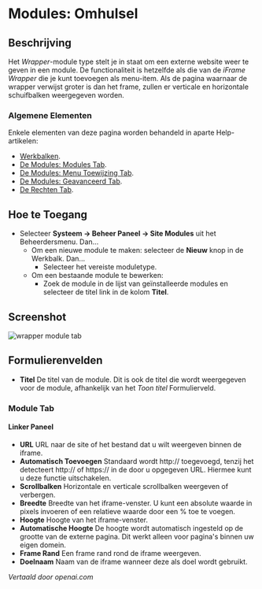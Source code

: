 <!-- Filename: Help4.x:Site_Modules:_Wrapper  / Display title: Modules: Wrapper  -->
# Modules: Omhulsel

## Beschrijving

Het *Wrapper*-module type stelt je in staat om een externe website weer te geven in een module. De functionaliteit is hetzelfde als die van de *iFrame Wrapper* die je kunt toevoegen als menu-item. Als de pagina waarnaar de wrapper verwijst groter is dan het frame, zullen er verticale en horizontale schuifbalken weergegeven worden.

### Algemene Elementen

Enkele elementen van deze pagina worden behandeld in aparte Help-artikelen:

* [Werkbalken](jdocmanual?article=help/common-elements/toolbars).
* [De Modules: Modules Tab](jdocmanual?article=help/modules/modules-module-tab).
* [De Modules: Menu Toewijzing Tab](jdocmanual?article=help/modules/modules-menu-assignment-tab).
* [De Modules: Geavanceerd Tab](jdocmanual?article=help/modules/modules-advanced-tab).
* [De Rechten Tab](jdocmanual?article=help/common-elements/edit-permissions).

## Hoe te Toegang

- Selecteer **Systeem → Beheer Paneel → Site Modules** uit het
  Beheerdersmenu. Dan...
  - Om een nieuwe module te maken: selecteer de **Nieuw** knop in de Werkbalk. Dan...
    - Selecteer het vereiste moduletype.
  - Om een bestaande module te bewerken:
    - Zoek de module in de lijst van geïnstalleerde modules en selecteer de
      titel link in de kolom **Titel**.

## Screenshot

![wrapper module tab](../../../nl/images/modules-site/modules-wrapper-module-tab.png)

## Formulierenvelden

- **Titel** De titel van de module. Dit is ook de titel die wordt weergegeven
  voor de module, afhankelijk van het *Toon titel* Formulierveld.

### Module Tab

#### Linker Paneel

- **URL** URL naar de site of het bestand dat u wilt weergeven binnen de iframe.
- **Automatisch Toevoegen** Standaard wordt http:// toegevoegd, tenzij het detecteert 
  http:// of https:// in de door u opgegeven URL. Hiermee kunt u
  deze functie uitschakelen.
- **Scrollbalken** Horizontale en verticale scrollbalken weergeven of verbergen.
- **Breedte** Breedte van het iframe-venster. U kunt een absolute
  waarde in pixels invoeren of een relatieve waarde door een % toe te voegen.
- **Hoogte** Hoogte van het iframe-venster.
- **Automatische Hoogte** De hoogte wordt automatisch ingesteld op de grootte van de 
  externe pagina. Dit werkt alleen voor pagina's binnen uw eigen domein.
- **Frame Rand** Een frame rand rond de iframe weergeven.
- **Doelnaam** Naam van de iframe wanneer deze als doel wordt gebruikt.

*Vertaald door openai.com*

